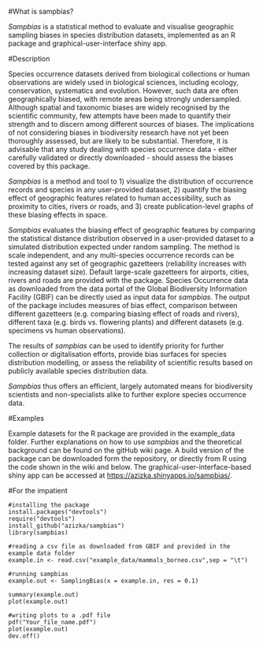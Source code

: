 #What is sampbias?

*Sampbias* is a statistical method to evaluate and visualise geographic sampling biases in species distribution datasets, implemented as an R package and graphical-user-interface shiny app.

#Description

Species occurrence datasets derived from biological collections or human observations are widely used in biological sciences, including ecology, conservation, systematics and evolution. However, such data are often geographically biased, with remote areas being strongly undersampled. Although spatial and taxonomic biases are widely recognised by the scientific community, few attempts have been made to quantify their strength and to discern among different sources of biases. The implications of not considering biases in biodiversity research have not yet been thoroughly assessed, but are likely to be substantial. Therefore, it is advisable that any study dealing with species occurrence data - either carefully validated or directly downloaded - should assess the biases covered by this package.     

*Sampbias* is a method and tool to 1) visualize the distribution of occurrence records and species in any user-provided dataset, 2) quantify the biasing effect of geographic features related to human accessibility, such as proximity to cities, rivers or roads, and 3) create publication-level graphs of these biasing effects in space.

*Sampbias* evaluates the biasing effect of geographic features by comparing the statistical distance distribution observed in a user-provided dataset to a simulated distribution expected under random sampling. The method is scale independent, and any multi-species occurrence records can be tested against any set of geographic gazetteers (reliability increases with increasing dataset size). Default large-scale gazetteers for airports, cities, rivers and roads are provided with the package. Species Occurrence data as downloaded from the data portal of the Global Biodiversity Information Facility (GBIF) can be directly used as input data for *sampbias*. The output of the package includes measures of bias effect, comparison between different gazetteers (e.g. comparing biasing effect of roads and rivers), different taxa (e.g. birds vs. flowering plants) and different datasets (e.g. specimens vs human observations).

The results of *sampbias* can be used to identify priority for further collection or digitalisation efforts, provide bias surfaces for species distribution modelling, or assess the reliability of scientific results based on publicly available species distribution data.

*Sampbias* thus offers an efficient, largely automated means for biodiversity scientists and non-specialists alike to further explore species occurrence data. 

#Examples

Example datasets for the R package are provided in the example_data folder. Further explanations on how to use *sampbias* and the theoretical background can be found on the gitHub wiki page. A build version of the package can be downloaded form the repository, or directly from R using the code shown in the wiki and below. The graphical-user-interface-based shiny app can be accessed at https://azizka.shinyapps.io/sampbias/.

#For the impatient

```{r}
#installing the package
install.packages("devtools")
require("devtools")
install_github("azizka/sampbias")
library(sampbias)

#reading a csv file as downloaded from GBIF and provided in the example data folder
example.in <- read.csv("example_data/mammals_borneo.csv",sep = "\t")

#running sampbias
example.out <- SamplingBias(x = example.in, res = 0.1)

summary(example.out)
plot(example.out)

#writing plots to a .pdf file
pdf("Your_file_name.pdf")
plot(example.out)
dev.off()

```
